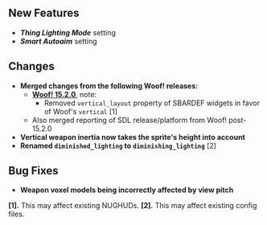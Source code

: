## New Features

- **_Thing Lighting Mode_** setting
- **_Smart Autoaim_** setting

## Changes

- **Merged changes from the following Woof! releases:**
  - **[Woof! 15.2.0](https://github.com/fabiangreffrath/woof/releases/tag/woof_15.2.0)**, note:
    - Removed `vertical_layout` property of SBARDEF widgets in favor of Woof's `vertical` [1]
  - Also merged reporting of SDL release/platform from Woof! post-15.2.0
- **Vertical weapon inertia now takes the sprite's height into account**
- **Renamed `diminished_lighting` to `diminishing_lighting`** [2]

## Bug Fixes

- **Weapon voxel models being incorrectly affected by view pitch**

**[1].** This may affect existing NUGHUDs.
**[2].** This may affect existing config files.
